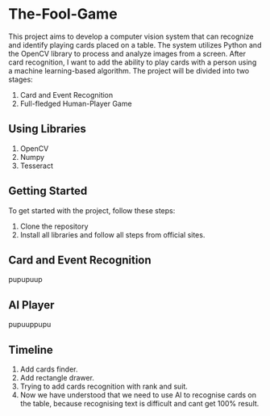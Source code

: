 # The-Fool-Game


This project aims to develop a computer vision system that can recognize and identify playing cards placed on a table. The system utilizes Python and the OpenCV library to process and analyze images from a screen. After card recognition, I want to add the ability to play cards with a person using a machine learning-based algorithm. The project will be divided into two stages:

1. Card and Event Recognition
2. Full-fledged Human-Player Game


## Using Libraries

1. OpenCV
2. Numpy
3. Tesseract

## Getting Started

To get started with the project, follow these steps:

1. Clone the repository
2. Install all libraries and follow all steps from official sites.

## Card and Event Recognition
pupupuup
## AI Player
pupuuppupu

## Timeline
1. Add cards finder.
2. Add rectangle drawer.
3. Trying to add cards recognition with rank and suit.
4. Now we have understood that we need to use AI to recognise cards on the table, because recognising text is difficult and cant get 100% result. 

